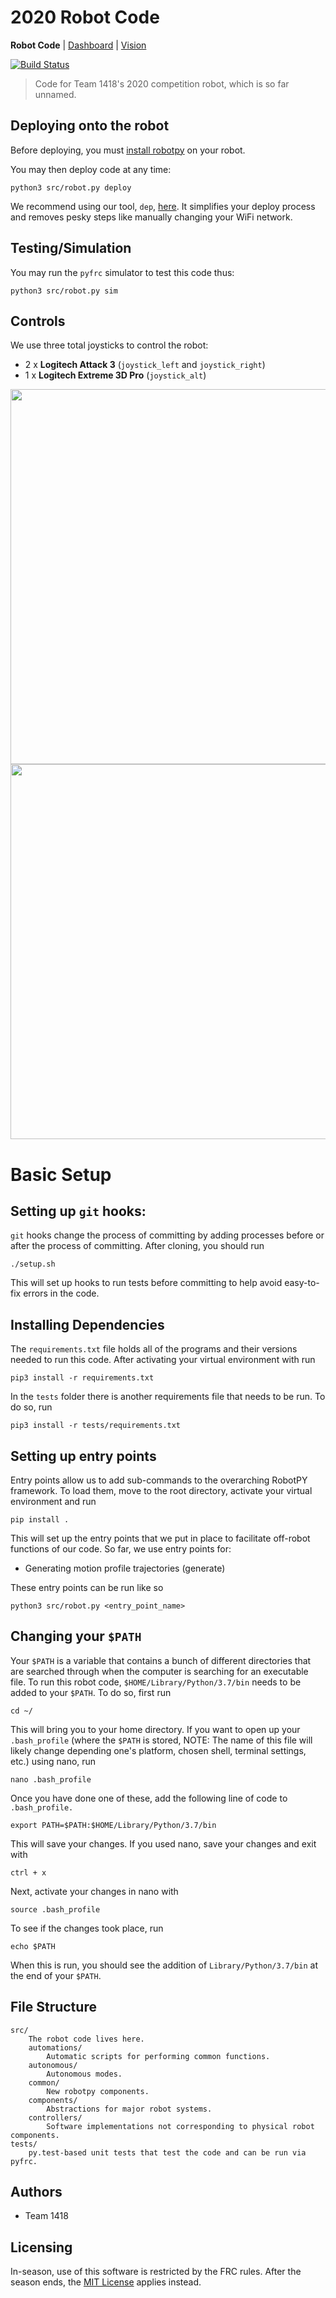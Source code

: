 # 2020 Robot Code
**Robot Code** | [Dashboard](https://github.com/frc1418/2020-dashboard) | [Vision](https://github.com/frc1418/2020-vision)

[![Build Status](https://api.travis-ci.com/frc1418/2020-robot.svg?token=ZK21meVwhYyzjksNsTST&branch=master)](https://travis-ci.com/frc1418/2020-robot)

> Code for Team 1418's 2020 competition robot, which is so far unnamed.

## Deploying onto the robot
Before deploying, you must [install robotpy](http://robotpy.readthedocs.io/en/stable/install/robot.html#install-robotpy) on your robot.

You may then deploy code at any time:

	python3 src/robot.py deploy

We recommend using our tool, `dep`, [here](https://github.com/frc1418/dep). It simplifies your deploy process and removes pesky steps like manually changing your WiFi network.

## Testing/Simulation
You may run the `pyfrc` simulator to test this code thus:

    python3 src/robot.py sim

## Controls
We use three total joysticks to control the robot:

* 2 x **Logitech Attack 3** (`joystick_left` and `joystick_right`)
* 1 x **Logitech Extreme 3D Pro** (`joystick_alt`)

<img src="res/ATK3.png" height="600"><img src="res/X3D.png" height="600">

# Basic Setup

## Setting up `git` hooks:

`git` hooks change the process of committing by adding processes before or after the process of committing. After cloning, you should run

	./setup.sh

This will set up hooks to run tests before committing to help avoid easy-to-fix errors in the code.

## Installing Dependencies

The `requirements.txt` file holds all of the programs and their versions needed to run this code. After activating your virtual environment with run

	pip3 install -r requirements.txt

In the `tests` folder there is another requirements file that needs to be run. To do so, run

	pip3 install -r tests/requirements.txt

## Setting up entry points

Entry points allow us to add sub-commands to the overarching RobotPY framework. To load them, move to the root directory, activate your virtual environment and run

	pip install .

This will set up the entry points that we put in place to facilitate off-robot functions of our code. So far, we use entry points for:
* Generating motion profile trajectories (generate)

These entry points can be run like so

    python3 src/robot.py <entry_point_name>

## Changing your `$PATH`

Your `$PATH` is a variable that contains a bunch of different directories that are searched through when the computer is searching for an executable file. To run this robot code, `$HOME/Library/Python/3.7/bin` needs to be added to your `$PATH`. To do so, first run

	cd ~/

This will bring you to your home directory. If you want to open up your `.bash_profile` (where the `$PATH` is stored, NOTE: The name of this file will likely change depending one's platform, chosen shell, terminal settings, etc.) using nano, run

	nano .bash_profile

Once you have done one of these, add the following line of code to `.bash_profile.`

  	export PATH=$PATH:$HOME/Library/Python/3.7/bin

This will save your changes. If you used nano, save your changes and exit with

	ctrl + x

Next, activate your changes in nano with

	source .bash_profile

To see if the changes took place, run

	echo $PATH

When this is run, you should see the addition of `Library/Python/3.7/bin` at the end of your `$PATH`.

## File Structure

    src/
    	The robot code lives here.
        automations/
            Automatic scripts for performing common functions.
        autonomous/
            Autonomous modes.
        common/
            New robotpy components.
        components/
            Abstractions for major robot systems.
        controllers/
            Software implementations not corresponding to physical robot components.
	tests/
		py.test-based unit tests that test the code and can be run via pyfrc.

## Authors
* Team 1418

## Licensing
In-season, use of this software is restricted by the FRC rules. After the season ends, the [MIT License](LICENSE) applies instead.
